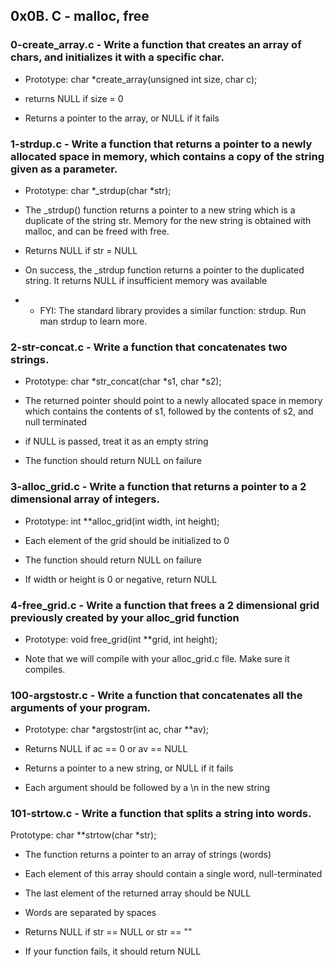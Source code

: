 ## 0x0B. C - malloc, free

### 0-create_array.c - Write a function that creates an array of chars, and initializes it with a specific char.
- Prototype: char *create_array(unsigned int size, char c);
- returns NULL if size = 0

- Returns a pointer to the array, or NULL if it fails

### 1-strdup.c - Write a function that returns a pointer to a newly allocated space in memory, which contains a copy of the string given as a parameter.
- Prototype: char *_strdup(char *str);

- The _strdup() function returns a pointer to a new string which is a duplicate of the string str. Memory for the new string is obtained with malloc, and can be freed with free.

- Returns NULL if str = NULL

- On success, the _strdup function returns a pointer to the duplicated string. It returns NULL if insufficient memory was available

- * FYI: The standard library provides a similar function: strdup. Run man strdup to learn more.

### 2-str-concat.c - Write a function that concatenates two strings.
- Prototype: char *str_concat(char *s1, char *s2);

- The returned pointer should point to a newly allocated space in memory which contains the contents of s1, followed by the contents of s2, and null terminated

- if NULL is passed, treat it as an empty string

- The function should return NULL on failure

### 3-alloc_grid.c - Write a function that returns a pointer to a 2 dimensional array of integers.
- Prototype: int **alloc_grid(int width, int height);

- Each element of the grid should be initialized to 0

- The function should return NULL on failure

- If width or height is 0 or negative, return NULL

### 4-free_grid.c - Write a function that frees a 2 dimensional grid previously created by your alloc_grid function
- Prototype: void free_grid(int **grid, int height);

- Note that we will compile with your alloc_grid.c file. Make sure it compiles.

### 100-argstostr.c - Write a function that concatenates all the arguments of your program.
- Prototype: char *argstostr(int ac, char **av);

- Returns NULL if ac == 0 or av == NULL

- Returns a pointer to a new string, or NULL if it fails

- Each argument should be followed by a \n in the new string

### 101-strtow.c - Write a function that splits a string into words.
Prototype: char **strtow(char *str);
- The function returns a pointer to an array of strings (words)

- Each element of this array should contain a single word, null-terminated

- The last element of the returned array should be NULL

- Words are separated by spaces

- Returns NULL if str == NULL or str == ""

- If your function fails, it should return NULL
